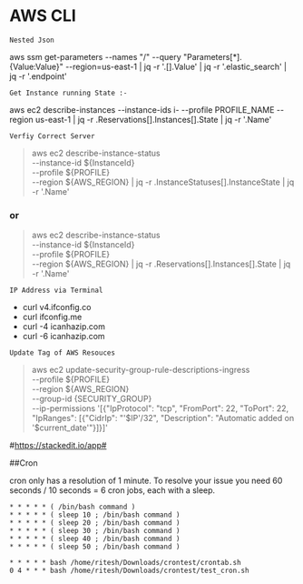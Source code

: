 # AWS CLI #
```
Nested Json
```
aws ssm get-parameters --names "/<name>" --query "Parameters[*].{Value:Value}" --region=us-east-1 | jq -r '.[].Value' | jq -r '.elastic_search' | jq -r '.endpoint'

```
Get Instance running State :-
```
aws ec2 describe-instances   --instance-ids i-<ID>   --profile PROFILE_NAME   --region us-east-1 |  jq -r .Reservations[].Instances[].State | jq -r '.Name'

```
Verfiy Correct Server
```
>aws ec2 describe-instance-status \
  --instance-id ${InstanceId} \
  --profile ${PROFILE} \
  --region ${AWS_REGION} | jq -r .InstanceStatuses[].InstanceState | jq -r '.Name'
### or ###
>aws ec2 describe-instance-status \
  --instance-id ${InstanceId} \
  --profile ${PROFILE} \
  --region ${AWS_REGION} | jq -r .Reservations[].Instances[].State | jq -r '.Name' 

```
IP Address via Terminal
```
- curl v4.ifconfig.co
- curl ifconfig.me
- curl -4 icanhazip.com
- curl -6 icanhazip.com

```
Update Tag of AWS Resouces
```
>aws ec2 update-security-group-rule-descriptions-ingress \
	--profile ${PROFILE} \
	--region ${AWS_REGION} \
	--group-id {SECURITY_GROUP} \
	--ip-permissions '[{"IpProtocol": "tcp", "FromPort": 22, "ToPort": 22, "IpRanges": [{"CidrIp": "'$IP'/32", "Description": "Automatic added on '$current_date'"}]}]' 

#https://stackedit.io/app#

##Cron

cron only has a resolution of 1 minute. To resolve your issue you need 60 seconds / 10 seconds = 6 cron jobs, each with a sleep.

```
* * * * * ( /bin/bash command )  
* * * * * ( sleep 10 ; /bin/bash command )  
* * * * * ( sleep 20 ; /bin/bash command )  
* * * * * ( sleep 30 ; /bin/bash command )  
* * * * * ( sleep 40 ; /bin/bash command )  
* * * * * ( sleep 50 ; /bin/bash command )  
```
```
* * * * * bash /home/ritesh/Downloads/crontest/crontab.sh
0 4 * * * bash /home/ritesh/Downloads/crontest/test_cron.sh
```










